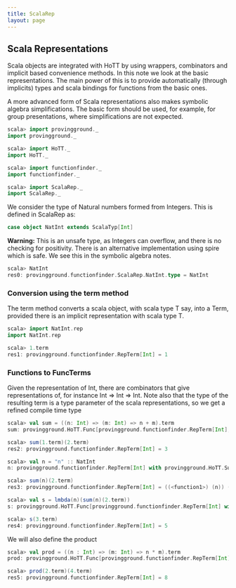 ```yaml
---
title: ScalaRep
layout: page
---
```

## Scala Representations

Scala objects are integrated with HoTT by using wrappers, combinators and implicit based convenience methods. In this note we look at the basic representations. The main power of this is to provide automatically (through implicits) types and scala bindings for functions from the basic ones.

A more advanced form of Scala representations also makes symbolic algebra simplifications. The basic form should be used, for example, for group presentations, where simplifications are not expected.





```scala
scala> import provingground._
import provingground._

scala> import HoTT._
import HoTT._

scala> import functionfinder._
import functionfinder._

scala> import ScalaRep._
import ScalaRep._
```

We consider the type of Natural numbers formed from Integers. This is defined in ScalaRep as:

```scala
case object NatInt extends ScalaTyp[Int]
```

**Warning:** This is an unsafe type, as Integers can overflow, and there is no checking for positivity.
There is an alternative implementation using spire which is safe. We see this in the symbolic algebra notes.


```scala
scala> NatInt
res0: provingground.functionfinder.ScalaRep.NatInt.type = NatInt
```

### Conversion using the term method

The term method converts a scala object, with scala type T say, into a Term, provided there is an implicit representation with scala type T.


```scala
scala> import NatInt.rep
import NatInt.rep

scala> 1.term
res1: provingground.functionfinder.RepTerm[Int] = 1
```

### Functions to FuncTerms

Given the representation of Int, there are combinators that give representations of, for instance Int => Int => Int. Note also that the type of the resulting term is a type parameter of the scala representations, so we get a refined compile time type


```scala
scala> val sum = ((n: Int) => (m: Int) => n + m).term
sum: provingground.HoTT.Func[provingground.functionfinder.RepTerm[Int],provingground.HoTT.Func[provingground.functionfinder.RepTerm[Int],provingground.functionfinder.RepTerm[Int]]] = <function1>
```


```scala
scala> sum(1.term)(2.term)
res2: provingground.functionfinder.RepTerm[Int] = 3
```


```scala
scala> val n = "n" :: NatInt
n: provingground.functionfinder.RepTerm[Int] with provingground.HoTT.Subs[provingground.functionfinder.RepTerm[Int]] = n

scala> sum(n)(2.term)
res3: provingground.functionfinder.RepTerm[Int] = ((<function1>) (n)) (2)
```


```scala
scala> val s = lmbda(n)(sum(n)(2.term))
s: provingground.HoTT.Func[provingground.functionfinder.RepTerm[Int] with provingground.HoTT.Subs[provingground.functionfinder.RepTerm[Int]],provingground.functionfinder.RepTerm[Int]] = (n :  NatInt) ↦ (((<function1>) (n)) (2))
```


```scala
scala> s(3.term)
res4: provingground.functionfinder.RepTerm[Int] = 5
```

We will also define the product


```scala
scala> val prod = ((n : Int) => (m: Int) => n * m).term
prod: provingground.HoTT.Func[provingground.functionfinder.RepTerm[Int],provingground.HoTT.Func[provingground.functionfinder.RepTerm[Int],provingground.functionfinder.RepTerm[Int]]] = <function1>
```


```scala
scala> prod(2.term)(4.term)
res5: provingground.functionfinder.RepTerm[Int] = 8
```
